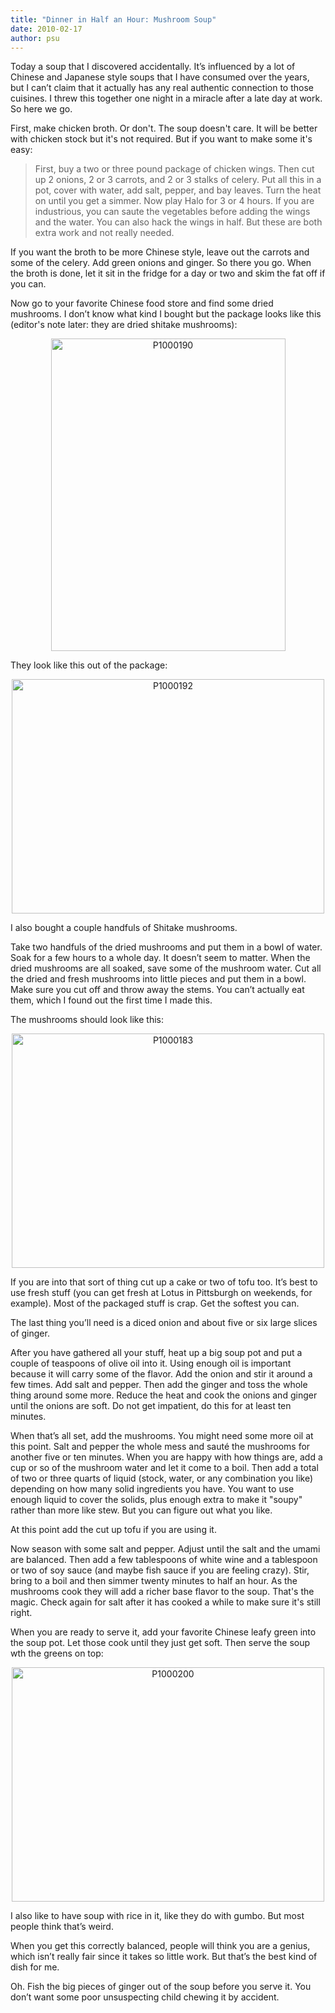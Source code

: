 ```yaml
---
title: "Dinner in Half an Hour: Mushroom Soup"
date: 2010-02-17
author: psu
---
```


<p>Today a soup that I discovered accidentally. It&#8217;s influenced by a lot of Chinese and Japanese style soups that I have consumed over the years, but I can&#8217;t claim that it actually has any real authentic connection to those cuisines. I threw this together one night in a miracle after a late day at work. So here we go.<br />
<span id="more-2397"></span></p>
<p>First, make chicken broth. Or don't. The soup doesn't care. It will be better with chicken stock but it's not required. But if you want to make some it's easy:</p>
<blockquote><p>
First, buy a two or three pound package of chicken wings. Then cut up 2 onions, 2 or 3 carrots, and 2 or 3 stalks of celery. Put all this in a pot, cover with water, add salt, pepper, and bay leaves. Turn the heat on until you get a simmer. Now play Halo for 3 or 4 hours. If you are industrious, you can saute the vegetables before adding the wings and the water. You can also hack the wings in half. But these are both extra work and not really needed.
</p></blockquote>
<p>If you want the broth to be more Chinese style, leave out the carrots and some of the celery. Add green onions and ginger.  So there you go. When the broth is done, let it sit in the fridge for a day or two and skim the fat off if you can. </p>
<p>Now go to your favorite Chinese food store and find some dried mushrooms. I don&#8217;t know what kind I bought but the package looks like this (editor's note later: they are dried shitake mushrooms):</p>
<p align="center">
<a href="http://www.flickr.com/photos/79904144@N00/4365969271/" title="P1000190 by psu13, on Flickr"><img src="http://farm5.static.flickr.com/4015/4365969271_ee267c4483.jpg" width="375" height="500" alt="P1000190" /></a>
</p>
<p>They look like this out of the package:</p>
<p align="center">
<a href="http://www.flickr.com/photos/79904144@N00/4365969399/" title="P1000192 by psu13, on Flickr"><img src="http://farm3.static.flickr.com/2770/4365969399_51221aae66.jpg" width="500" height="375" alt="P1000192" /></a>
</p>
<p>I also bought a couple handfuls of Shitake mushrooms. </p>
<p>Take two handfuls of the dried mushrooms and put them in a bowl of water. Soak for a few hours to a whole day. It doesn&#8217;t seem to matter. When the dried mushrooms are all soaked, save some of the mushroom water. Cut all the dried and fresh mushrooms into little pieces and put them in a bowl. Make sure you cut off and throw away the stems. You can&#8217;t actually eat them, which I found out the first time I made this.</p>
<p>The mushrooms should look like this:</p>
<p align="center">
<a href="http://www.flickr.com/photos/79904144@N00/4365969081/" title="P1000183 by psu13, on Flickr"><img src="http://farm3.static.flickr.com/2769/4365969081_3c0bc9223e.jpg" width="500" height="375" alt="P1000183" /></a>
</p>
<p>If you are into that sort of thing cut up a cake or two of tofu too. It&#8217;s best to use fresh stuff (you can get fresh at Lotus in Pittsburgh on weekends, for example). Most of the packaged stuff is crap. Get the softest you can.</p>
<p>The last thing you&#8217;ll need is a diced onion and about five or six large slices of ginger.</p>
<p>After you have gathered all your stuff, heat up a big soup pot and put a couple of teaspoons of olive oil into it. Using enough oil is important because it will carry some of the flavor. Add the onion and stir it around a few times. Add salt and pepper. Then add the ginger and toss the whole thing around some more. Reduce the heat and cook the onions and ginger until the onions are soft. Do not get impatient, do this for at least ten minutes.</p>
<p>When that&#8217;s all set, add the mushrooms. You might need some more oil at this point. Salt and pepper the whole mess and sauté the mushrooms for another five or ten minutes. When you are happy with how things are, add a cup or so of the mushroom water and let it come to a boil. Then add a total of two or three quarts of liquid (stock, water, or any combination you like) depending on how many solid ingredients you have.
 You want to use enough liquid to cover the solids, plus enough extra to make it "soupy" rather than more like stew.
 But you can figure out what you like. </p>
 <p>At this point add the cut up tofu if you are using it.</p>
<p>Now season with some salt and pepper. Adjust until the salt and the umami are balanced. Then add a few tablespoons of white wine and a tablespoon or two of soy sauce (and maybe fish sauce if you are feeling crazy). Stir, bring to a boil and then simmer twenty minutes to half an hour. As the mushrooms cook they will add a richer base flavor to the soup. That's the magic. Check again for salt after it has cooked a while to make sure it's still right.</p>
<p>When you are ready to serve it, add your favorite Chinese leafy green into the soup pot. Let those cook until they just get soft. Then serve the soup wth the greens on top:</p>
<p align="center">
<a href="http://www.flickr.com/photos/79904144@N00/4365969517/" title="P1000200 by psu13, on Flickr"><img src="http://farm3.static.flickr.com/2763/4365969517_0d0903a8ec.jpg" width="500" height="375" alt="P1000200" /></a>
</p>
<p>I also like to have soup with rice in it, like they do with gumbo. But most people think that&#8217;s weird.</p>
<p>When you get this correctly balanced, people will think you are a genius, which isn&#8217;t really fair since it takes so little work. But that&#8217;s the best kind of dish for me. </p>
<p>Oh. Fish the big pieces of ginger out of the soup before you serve it. You don&#8217;t want some poor unsuspecting child chewing it by accident.</p>
	